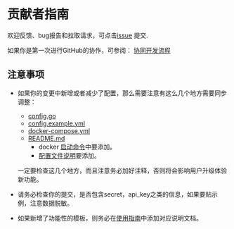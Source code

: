 # 贡献者指南

欢迎反馈、bug报告和拉取请求，可点击[issue](https://github.com/eryajf/chatgpt-dingtalk/issues) 提交.

如果你是第一次进行GitHub的协作，可参阅： [协同开发流程](https://eryajf.github.io/HowToStartOpenSource/views/01-basic-content/03-collaborative-development-process.html)

## 注意事项

- 如果你的变更中新增或者减少了配置，那么需要注意有这么几个地方需要同步调整：

  - [config.go](https://github.com/eryajf/chatgpt-dingtalk/blob/main/config/config.go)
  - [config.example.yml](https://github.com/eryajf/chatgpt-dingtalk/blob/main/config.example.yml)
  - [docker-compose.yml](https://github.com/eryajf/chatgpt-dingtalk/blob/main/docker-compose.yml)
  - [README.md](https://github.com/eryajf/chatgpt-dingtalk/blob/main/README.md)
    - docker [启动命令](https://github.com/eryajf/chatgpt-dingtalk/blob/main/README.md#docker%E9%83%A8%E7%BD%B2)中要添加。
    - [配置文件说明](https://github.com/eryajf/chatgpt-dingtalk/blob/main/README.md#%E9%85%8D%E7%BD%AE%E6%96%87%E4%BB%B6%E8%AF%B4%E6%98%8E)要添加。

  一定要检查这几个地方，而且注意务必加好注释，否则将会影响用户升级体验新功能。

- 请务必检查你的提交，是否包含secret，api_key之类的信息，如果要贴示例，注意数据脱敏。

- 如果新增了功能性的模板，则务必在[使用指南](./docs/userGuide.md)中添加对应说明文档。